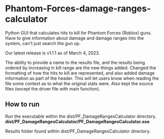 # Phantom-Forces-damage-ranges-calculator
Python GUI that calculates hits to kill for Phantom Forces (Roblox) guns. Have to give information about damage and damage ranges into the system, can't just search the gun up.  

Our latest release is v1.1.1 as of March 4, 2023.

The ability to provide a name to the results file, and the results being ordered by increasing in kill range are the new things added.
Changed the formatting of how the hits to kill are represented, and also added damage information as part of the header.
This will let users know when reading the file some context as to what the original stats were.
Also kept the source files (except the driver file with main function).
## How to run
Run the executable within the dist/PF_DamageRangesCalculator directory.
**dist/PF_DamageRangesCalculator/PF_DamageRangesCalculator.exe**

Results folder found within dist/PF_DamageRangesCalculator directory.

